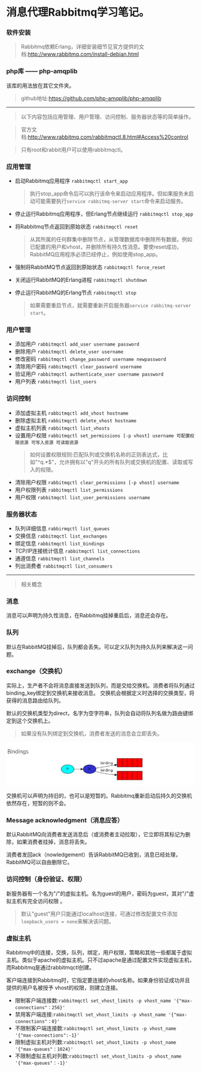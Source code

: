 # 消息代理Rabbitmq学习笔记。

### 软件安装
>Rabbitmq依赖Erlang，详细安装细节见官方提供的文档:http://www.rabbitmq.com/install-debian.html

### php库 —— php-amqplib

该库的用法放在其它文件夹。
>github地址:https://github.com/php-amqplib/php-amqplib

---

>以下内容包括应用管理、用户管理、访问控制、服务器状态等的简单操作。
    
>官方文档:http://www.rabbitmq.com/rabbitmqctl.8.html#Access%20control

>只有root和rabbit用户可以使用rabbitmqctl。


### 应用管理
* 启动Rabbitmq应用程序 `rabbitmqctl start_app`

    >执行stop_app命令后可以执行该命令来启动应用程序。但如果服务未启动可能需要执行`service rabbitmq-server start`命令来启动服务。
* 停止运行Rabbitmq应用程序，但Erlang节点继续运行 `rabbitmqctl stop_app`
* 将Rabbitmq节点返回到原始状态 `rabbitmqctl reset`

    >从其所属的任何群集中删除节点，从管理数据库中删除所有数据，例如已配置的用户和vhost，并删除所有持久性消息。要使reset成功，RabbitMQ应用程序必须已经停止，例如使用stop_app。
* 强制将RabbitMQ节点返回到原始状态 `rabbitmqctl force_reset`
* 关闭运行RabbitMQ的Erlang进程 `rabbitmqctl shutdown`
* 停止运行RabbitMQ的Erlang节点 `rabbitmqctl stop`

    >如果需要重启节点，就需要重新开启服务器`service rabbitmq-server start`。

### 用户管理
* 添加用户 `rabbitmqctl add_user username password`
* 删除用户 `rabbitmqctl delete_user username`
* 修改密码 `rabbitmqctl change_password username newpassword`
* 清除用户密码 `rabbitmqctl clear_password username`
* 验证用户 `rabbitmqctl authenticate_user username password`
* 用户列表 `rabbitmqctl list_users`

### 访问控制
* 添加虚拟主机 `rabbitmqctl add_vhost hostname`
* 删除虚拟主机 `rabbitmqctl delete_vhost hostname`
* 虚拟主机列表 `rabbitmqctl list_vhosts`
* 设置用户权限 `rabbitmqctl set_permissions [-p vhost] username 可配置权限资源 可写入资源 可读取资源`
    >如何设置权限规则:匹配队列或交换机名称的正则表达式，比如"^q.*$"，允许拥有以"q"开头的所有队列或交换机的配置、读取或写入的权限。
* 清除用户权限 `rabbitmqctl clear_permissions [-p vhost] username`
* 用户权限列表 `rabbitmqctl list_permissions`
* 用户权限 `rabbitmqctl list_user_permissions username`

### 服务器状态
* 队列详细信息 `rabbirmqctl list_queues`
* 交换信息 `rabbitmqctl list_exchanges`
* 绑定信息 `rabbitmqctl list_bindings`
* TCP/IP连接统计信息 `rabbitmqctl list_connections`
* 通道信息 `rabbitmqctl list_channels`
* 列出消费者 `rabbitmqctl list_consumers`

---
>相关概念

### 消息
消息可以声明为持久性消息，在Rabbitmq挂掉重启后，消息还会存在。

### 队列
默认在RabbitMQ挂掉后，队列都会丢失。可以定义队列为持久队列来解决这一问题。

### exchange（交换机）
实际上，生产者不会将消息直接发送到队列，而是交给交换机。消费者将队列通过binding_key绑定到交换机来接收消息。
交换机会根据定义时选择的交换类型，将获得的消息路由给队列。

默认的交换机类型为direct，名字为空字符串，队列会自动将队列名做为路由键绑定到这个交换机上。
>如果没有队列绑定到交换机，消费者发送的消息会立即丢失。

![binding](./binding.jpg)

交换机可以声明为持旧的，也可以是短暂的。Rabbitmq重新启动后持久的交换机依然存在，短暂的则不会。

### Message acknowledgment（消息应答）
默认RabbitMQ向消费者发送消息后（或消费者主动拉取），它立即将其标记为删除，如果消费者挂掉，消息将丢失。

消费者发回ack（nowledgement）告诉RabbitMQ已收到，消息已经处理，RabbitMQ可以自由删除它。

### 访问控制（身份验证、权限）
新服务器有一个名为"/"的虚拟主机。名为guest的用户，密码为guest，其对"/"虚拟主机有完全访问权限 。

>默认"guest"用户只能通过localhost连接，可通过修改配置文件添加`loopback_users = none`来解决该问题。

### 虚拟主机

Rabbitmq中的连接，交换，队列，绑定，用户权限，策略和其他一些都属于虚拟主机。类似于apache的虚拟主机。只不过apache是通过配置文件实现虚拟主机，而Rabbitmq是通过rabbitmqctl创建。

客户端连接到Rabbitmq时，它指定要连接的vhost名称。如果身份验证成功并且提供的用户名被授予 vhost的权限，则建立连接。

* 限制客户端连接数:`rabbitmqctl set_vhost_limits -p vhost_name '{"max-connections"：256}'`
* 禁用客户端连接:`rabbitmqctl set_vhost_limits -p vhost_name '{"max-connections"：0}'`
* 不限制客户端连接数:`rabbitmqctl set_vhost_limits -p vhost_name '{"max-connections":-1}'`
* 限制虚拟主机对列数:`rabbitmqctl set_vhost_limits -p vhost_name '{"max-queues"：1024}'`
* 不限制虚拟主机对列数:`rabbitmqctl set_vhost_limits -p vhost_name '{"max-queues"：-1}'`